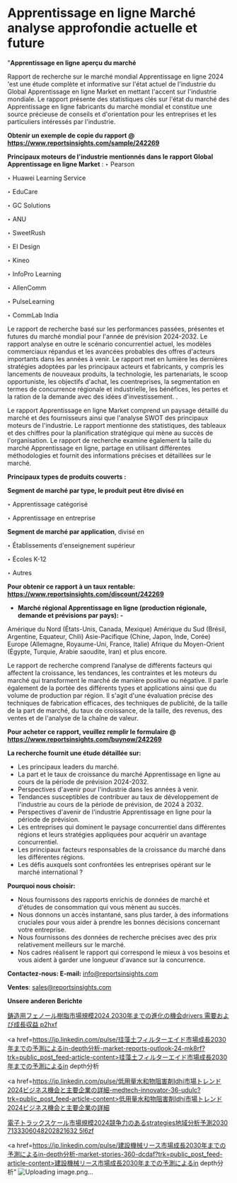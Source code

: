 # Apprentissage en ligne Marché analyse approfondie actuelle et future

"<strong>Apprentissage en ligne aperçu du marché</strong>

Rapport de recherche sur le marché mondial Apprentissage en ligne 2024 'est une étude complète et informative sur l'état actuel de l'industrie du Global Apprentissage en ligne Market en mettant l'accent sur l'industrie mondiale. Le rapport présente des statistiques clés sur l'état du marché des Apprentissage en ligne fabricants du marché mondial et constitue une source précieuse de conseils et d'orientation pour les entreprises et les particuliers intéressés par l'industrie.

<strong>Obtenir un exemple de copie du rapport @ <a href=https://www.reportsinsights.com/sample/242269>https://www.reportsinsights.com/sample/242269</a></strong>

<strong>Principaux moteurs de l'industrie mentionnés dans le rapport Global Apprentissage en ligne Market</strong> :
‣ Pearson

‣ Huawei Learning Service

‣ EduCare

‣ GC Solutions

‣ ANU

‣ SweetRush

‣ EI Design

‣ Kineo

‣ InfoPro Learning

‣ AllenComm

‣ PulseLearning

‣ CommLab India

Le rapport de recherche basé sur les performances passées, présentes et futures du marché mondial pour l'année de prévision 2024-2032. Le rapport analyse en outre le scénario concurrentiel actuel, les modèles commerciaux répandus et les avancées probables des offres d'acteurs importants dans les années à venir. Le rapport met en lumière les dernières stratégies adoptées par les principaux acteurs et fabricants, y compris les lancements de nouveaux produits, la technologie, les partenariats, le scoop opportuniste, les objectifs d'achat, les coentreprises, la segmentation en termes de concurrence régionale et industrielle, les bénéfices, les pertes et la ration de la demande avec des idées d'investissement. .

Le rapport Apprentissage en ligne Market comprend un paysage détaillé du marché et des fournisseurs ainsi que l'analyse SWOT des principaux moteurs de l'industrie. Le rapport mentionne des statistiques, des tableaux et des chiffres pour la planification stratégique qui mène au succès de l'organisation. Le rapport de recherche examine également la taille du marché Apprentissage en ligne, partage en utilisant différentes méthodologies et fournit des informations précises et détaillées sur le marché.

<strong>Principaux types de produits couverts :</strong>

<strong>Segment de marché par type, le produit peut être divisé en</strong>

‣ Apprentissage catégorisé

‣ Apprentissage en entreprise

<strong>Segment de marché par application</strong>, divisé en

‣ Établissements d'enseignement supérieur

‣ Écoles K-12

‣ Autres

<strong>Pour obtenir ce rapport à un taux rentable: <a href=https://www.reportsinsights.com/discount/242269>https://www.reportsinsights.com/discount/242269</a></strong>
<ul>
  <li><strong>Marché régional Apprentissage en ligne (production régionale, demande et prévisions par pays): -</strong></li>
</ul>
Amérique du Nord (États-Unis, Canada, Mexique)
Amérique du Sud (Brésil, Argentine, Equateur, Chili)
Asie-Pacifique (Chine, Japon, Inde, Corée)
Europe (Allemagne, Royaume-Uni, France, Italie)
Afrique du Moyen-Orient (Égypte, Turquie, Arabie saoudite, Iran) et plus encore.

Le rapport de recherche comprend l’analyse de différents facteurs qui affectent la croissance, les tendances, les contraintes et les moteurs du marché qui transforment le marché de manière positive ou négative. Il parle également de la portée des différents types et applications ainsi que du volume de production par région. Il s'agit d'une évaluation précise des techniques de fabrication efficaces, des techniques de publicité, de la taille de la part de marché, du taux de croissance, de la taille, des revenus, des ventes et de l'analyse de la chaîne de valeur.

<strong>Pour acheter ce rapport, veuillez remplir le formulaire @   <a href=https://www.reportsinsights.com/buynow/242269>https://www.reportsinsights.com/buynow/242269</a></strong>

<strong>La recherche fournit une étude détaillée sur:</strong>
<ul>
  <li>Les principaux leaders du marché.</li>
  <li>La part et le taux de croissance du marché Apprentissage en ligne au cours de la période de prévision 2024-2032.</li>
  <li>Perspectives d'avenir pour l'industrie dans les années à venir.</li>
  <li>Tendances susceptibles de contribuer au taux de développement de l'industrie au cours de la période de prévision, de 2024 à 2032.</li>
  <li>Perspectives d'avenir de l'industrie Apprentissage en ligne pour la période de prévision.</li>
  <li>Les entreprises qui dominent le paysage concurrentiel dans différentes régions et leurs stratégies appliquées pour acquérir un avantage concurrentiel.</li>
  <li>Les principaux facteurs responsables de la croissance du marché dans les différentes régions.</li>
  <li>Les défis auxquels sont confrontées les entreprises opérant sur le marché international ?</li>
</ul>
<strong>Pourquoi nous choisir:</strong>
<ul>
  <li>Nous fournissons des rapports enrichis de données de marché et d'études de consommation qui vous mènent au succès.</li>
  <li>Nous donnons un accès instantané, sans plus tarder, à des informations cruciales pour vous aider à prendre les bonnes décisions concernant votre entreprise.</li>
  <li>Nous fournissons des données de recherche précises avec des prix relativement meilleurs sur le marché.</li>
  <li>Nos cadres réalisent le rapport qui correspond le mieux à vos besoins et vous aident à garder une longueur d'avance sur la concurrence.</li>
</ul>
<strong>Contactez-nous:
</strong><strong>E-mail:</strong> <a href=mailto:info@reportsinsights.com>info@reportsinsights.com</a>

<strong>Ventes</strong>: <a href=mailto:sales@reportsinsights.com>sales@reportsinsights.com</a>

<strong>Unsere anderen Berichte</strong>

<a href=https://www.linkedin.com/pulse/鋳造用フェノール樹脂市場規模2024-2030年までの進化の機会drivers-需要および成長収益-p2hxf/>鋳造用フェノール樹脂市場規模2024 2030年までの進化の機会drivers 需要および成長収益 p2hxf</a>

<a href=https://jp.linkedin.com/pulse/珪藻土フィルターエイド市場成長2030年までの予測によるin-depth分析-market-reports-outlook-24-mk8rf?trk=public_post_feed-article-content>珪藻土フィルターエイド市場成長2030年までの予測によるin depth分析</a>

<a href=https://jp.linkedin.com/pulse/低用量水和物阻害剤ldhi市場トレンド2024ビジネス機会と主要企業の詳細-medtech-innovator-36-udulc?trk=public_post_feed-article-content>低用量水和物阻害剤ldhi市場トレンド2024ビジネス機会と主要企業の詳細</a>

<a href=https://www.linkedin.com/pulse/電子トラックスケール市場規模2024競争力のあるstrategies地域分析予測2030-7133306048202821632-5l6zf/>電子トラックスケール市場規模2024競争力のあるstrategies地域分析予測2030 7133306048202821632 5l6zf</a>

<a href=https://jp.linkedin.com/pulse/建設機械リース市場成長2030年までの予測によるin-depth分析-market-stories-360-dcdaf?trk=public_post_feed-article-content>建設機械リース市場成長2030年までの予測によるin depth分析</a>"
![Uploading image.png…]()
